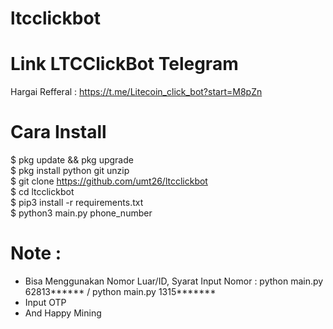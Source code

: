# ltcclickbot
# Link LTCClickBot Telegram
Hargai Refferal : https://t.me/Litecoin_click_bot?start=M8pZn

# Cara Install 
$ pkg update && pkg upgrade<br>
$ pkg install python git unzip<br>
$ git clone https://github.com/umt26/ltcclickbot<br>
$ cd ltcclickbot<br>
$ pip3 install -r requirements.txt<br>
$ python3 main.py phone_number<br>

# Note :
- Bisa Menggunakan Nomor Luar/ID, Syarat Input Nomor : python main.py 62813****** / python main.py 1315*******
- Input OTP
- And Happy Mining
